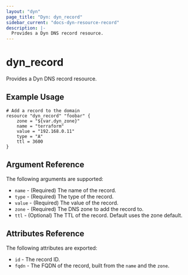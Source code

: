 ```yaml
---
layout: "dyn"
page_title: "Dyn: dyn_record"
sidebar_current: "docs-dyn-resource-record"
description: |-
  Provides a Dyn DNS record resource.
---
```


# dyn\_record

Provides a Dyn DNS record resource.

## Example Usage

```
# Add a record to the domain
resource "dyn_record" "foobar" {
    zone = "${var.dyn_zone}"
    name = "terraform"
    value = "192.168.0.11"
    type = "A"
    ttl = 3600
}
```

## Argument Reference

The following arguments are supported:

* `name` - (Required) The name of the record.
* `type` - (Required) The type of the record.
* `value` - (Required) The value of the record.
* `zone` - (Required) The DNS zone to add the record to.
* `ttl` - (Optional) The TTL of the record. Default uses the zone default.

## Attributes Reference

The following attributes are exported:

* `id` - The record ID.
* `fqdn` - The FQDN of the record, built from the `name` and the `zone`.
